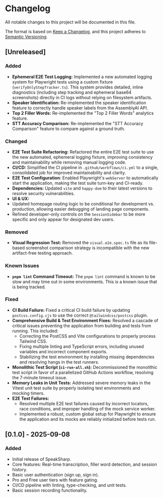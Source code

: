 # Changelog

All notable changes to this project will be documented in this file.

The format is based on [Keep a Changelog](https://keepachangelog.com/en/1.0.0/),
and this project adheres to [Semantic Versioning](https://semver.org/spec/v2.0.0.html).

## [Unreleased]

### Added
- **Ephemeral E2E Test Logging:** Implemented a new automated logging system for Playwright tests using a custom fixture (`verifyOnlyStepTracker.ts`). This system provides detailed, inline diagnostics (including step tracking and ephemeral base64 screenshots) directly in CI logs without relying on filesystem artifacts.
- **Speaker Identification:** Re-implemented the speaker identification feature to correctly handle speaker labels from the AssemblyAI API.
- **Top 2 Filler Words:** Re-implemented the "Top 2 Filler Words" analytics feature.
- **STT Accuracy Comparison:** Re-implemented the "STT Accuracy Comparison" feature to compare against a ground truth.

### Changed
- **E2E Test Suite Refactoring:** Refactored the entire E2E test suite to use the new automated, ephemeral logging fixture, improving consistency and maintainability while removing manual logging code.
- **CI/CD:** Simplified the CI pipeline in `.github/workflows/ci.yml` to a single, consolidated job for improved maintainability and clarity.
- **E2E Test Configuration**: Enabled Playwright's `webServer` to automatically start the application, making the test suite turn-key and CI-ready.
- **Dependencies:** Updated `vite` and `happy-dom` to their latest versions to resolve security vulnerabilities.
- **UI & UX:**
- Updated homepage routing logic to be conditional for development vs. production, allowing easier debugging of landing page components.
- Refined developer-only controls on the `SessionSidebar` to be more specific and only appear for designated dev users.

### Removed
- **Visual Regression Test:** Removed the `visual.e2e.spec.ts` file as its file-based screenshot comparison strategy is incompatible with the new artifact-free testing approach.

### Known Issues
- **`pnpm lint` Command Timeout:** The `pnpm lint` command is known to be slow and may time out in some environments. This is a known issue that is being tracked.

### Fixed
- **CI Build Failure:** Fixed a critical CI build failure by updating `postcss.config.cjs` to use the correct `@tailwindcss/postcss` plugin.
- **Comprehensive Build & Test Environment Fixes:** Resolved a cascade of critical issues preventing the application from building and tests from running. This included:
  - Correcting the PostCSS and Vite configurations to properly process Tailwind CSS.
  - Fixing multiple linting and TypeScript errors, including unused variables and incorrect component exports.
  - Stabilizing the test environment by installing missing dependencies and resolving hangs in the test runners.
- **Monolithic Test Script (`ci-run-all.sh`):** Decommissioned the monolithic test script in favor of a parallelized GitHub Actions workflow, resolving the 7-minute timeout issue.
- **Memory Leaks in Unit Tests:** Addressed severe memory leaks in the Vitest unit test suite by properly isolating test environments and mocking timers.
- **E2E Test Failures:**
  - Resolved multiple E2E test failures caused by incorrect locators, race conditions, and improper handling of the mock service worker.
  - Implemented a robust, custom global setup for Playwright to ensure the application and its mocks are reliably initialized before tests run.

## [0.1.0] - 2025-09-08

### Added
- Initial release of SpeakSharp.
- Core features: Real-time transcription, filler word detection, and session history.
- Basic user authentication (sign up, sign in).
- Pro and Free user tiers with feature gating.
- CI/CD pipeline with linting, type-checking, and unit tests.
- Basic session recording functionality.